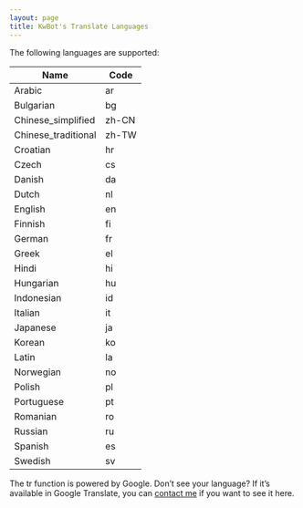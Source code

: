 ```yaml
---
layout: page
title: KwBot's Translate Languages
---
```

The following languages are supported:

Name                | Code
--------------------|------
Arabic              | ar
Bulgarian           | bg
Chinese_simplified  | zh-CN
Chinese_traditional | zh-TW
Croatian            | hr
Czech               | cs
Danish              | da
Dutch               | nl
English             | en
Finnish             | fi
German              | fr
Greek               | el
Hindi               | hi
Hungarian           | hu
Indonesian          | id
Italian             | it
Japanese            | ja
Korean              | ko
Latin               | la
Norwegian           | no
Polish              | pl
Portuguese          | pt
Romanian            | ro
Russian             | ru
Spanish             | es
Swedish             | sv

The tr function is powered by Google. Don’t see your language? If it’s available in Google Translate, you can <a href="/contact/" title="Contact" onclick="Modalbox.show(this.href, {title: this.title, width: 600}); return false;">contact me</a> if you want to see it here.
